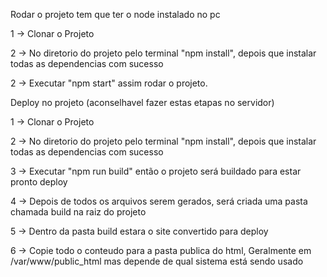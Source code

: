 Rodar o projeto tem que ter o node instalado no pc

1 -> Clonar o Projeto

2 -> No diretorio do projeto pelo terminal "npm install", depois que instalar todas as dependencias com sucesso

2 -> Executar "npm start" assim rodar o projeto.


Deploy no projeto (aconselhavel fazer estas etapas no servidor)

1 -> Clonar o Projeto

2 -> No diretorio do projeto pelo terminal "npm install", depois que instalar todas as dependencias com sucesso

3 -> Executar "npm run build" então o projeto será buildado para estar pronto deploy

4 -> Depois de todos os arquivos serem gerados, será criada uma pasta chamada build na raiz do projeto

5 -> Dentro da pasta build estara o site convertido para deploy

6 -> Copie todo o conteudo para a pasta publica do html, Geralmente em /var/www/public_html mas depende de qual sistema está sendo usado
